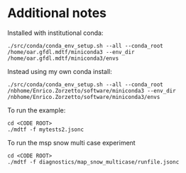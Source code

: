# Additional notes

Installed with institutional conda:

```
./src/conda/conda_env_setup.sh --all --conda_root /home/oar.gfdl.mdtf/miniconda3 --env_dir /home/oar.gfdl.mdtf/miniconda3/envs
```

Instead using my own conda install:
```
./src/conda/conda_env_setup.sh --all --conda_root /nbhome/Enrico.Zorzetto/software/miniconda3 --env_dir /nbhome/Enrico.Zorzetto/software/miniconda3/envs
```

To run the example:
```
cd <CODE ROOT>
./mdtf -f mytests2.jsonc
```

To run the msp snow multi case experiment
```
cd <CODE ROOT>
./mdtf -f diagnostics/map_snow_multicase/runfile.jsonc
```